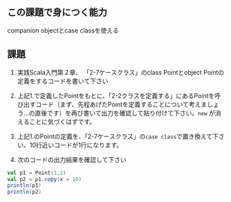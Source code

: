 ## この課題で身につく能力

companion objectとcase classを使える

## 課題

1. 実践Scala入門第２章、 「2-7ケースクラス」のclass Pointとobject Pointの定義をするコードを書いて下さい

2. 上記1.で定義したPointをもとに、「2-2クラスを定義する」にあるPointを呼び出すコード（まず、先程あげたPointを定義することについて考えましょう…の直後です）を再び書いて出力を確認して貼り付けて下さい。`new` が消えることに気づくはずです。

3. 上記1.のPointの定義を、「2-7ケースクラス」の`case class`で置き換えて下さい、10行近いコードが1行になります。

4. 次のコードの出力結果を確認して下さい

```scala
val p1 = Point(1,2)
val p2 = p1.copy(x = 10)
println(p1)
println(p2)
```

